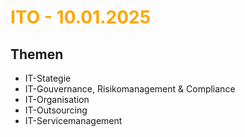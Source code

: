 # <font color = "orange">ITO - 10.01.2025</font>
## Themen
- IT-Stategie
- IT-Gouvernance, Risikomanagement & Compliance
- IT-Organisation
- IT-Outsourcing
- IT-Servicemanagement
